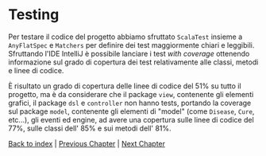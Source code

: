 # Testing

Per testare il codice del progetto abbiamo sfruttato `ScalaTest` insieme a `AnyFlatSpec`
e `Matchers` per definire dei test maggiormente chiari e leggibili. 
Sfruttando l'IDE IntelliJ è possibile lanciare i test *with coverage* ottenendo
informazione sul grado di copertura dei test relativamente alle classi, metodi
e linee di codice.

È risultato un grado di copertura delle linee di codice del 51% su tutto il progetto,
ma è da considerare che il package `view`, contenente gli elementi grafici, il package
`dsl` e `controller` non hanno tests, portando la coverage sul package `model`, contenente
gli elementi di "model" (come `Disease`, `Cure`, etc...), gli eventi ed engine, ad avere una
copertura sulle linee di codice del 77%, sulle classi dell' 85% e sui metodi dell' 81%.

[Back to index](../index.md) |
[Previous Chapter](../5-implementation/impl.md) |
[Next Chapter](../7-conclusion/end.md)
